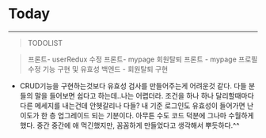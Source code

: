 # Today
------------
>TODOLIST

> 프론트- userRedux 수정
> 프론트- mypage 회원탈퇴
> 프론트 - mypage 프로필 수정 기능 구현 및 유효성 
> 백엔드 - 회원탈퇴 구현



- CRUD기능을 구현하는것보다 유효성 검사를 만들어주는게 어려운것 같다. 다들 분들의 말을 들어보면 쉽다고 하는데..나는 어렵더라. 조건을 하나 하나 달리할때마다 다른 메세지를 내는건데
안헷갈리나 다들? 내 기준 로그인도 유효성이 들어가면 난이도가 한 층 업그레이드 되는 기분이다. 아무튼 수도 코드 덕분에 그나마 수월하게 했다. 중간 중간에 애 먹긴했지만, 꼼꼼하게 만들었다고 생각해서 
뿌듯하다.^^ 




